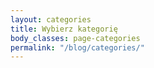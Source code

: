 ```yaml
---
layout: categories
title: Wybierz kategorię
body_classes: page-categories
permalink: "/blog/categories/"
---
```

